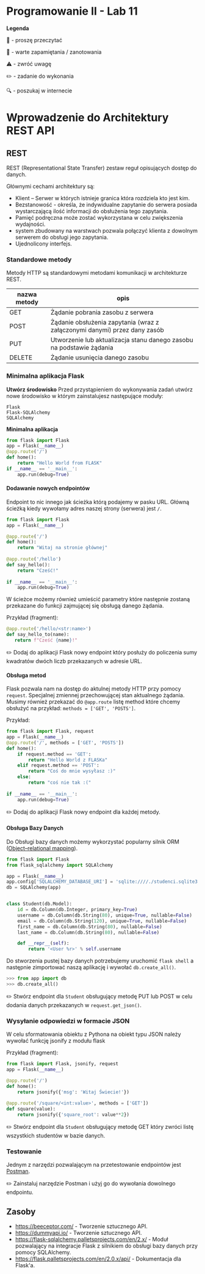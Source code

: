 # Programowanie II - Lab 11

**Legenda**

📖 - proszę przeczytać

📝 - warte zapamiętania / zanotowania

⚠️ - zwróć uwagę

✏️ - zadanie do wykonania

🔍 - poszukaj w internecie

# Wprowadzenie do Architektury REST API

## REST
REST (Representational State Transfer) zestaw reguł opisujących dostęp do danych. 

Głównymi cechami architektury są:
* Klient – Serwer w których istnieje granica która rozdziela kto jest kim.
* Bezstanowość - określa, że indywidualne zapytanie do serwera posiada wystarczającą ilość informacji do obsłużenia tego zapytania.
* Pamięć podręczna może zostać wykorzystana w celu zwiększenia wydajności.
* system zbudowany na warstwach pozwala połączyć klienta z dowolnym serwerem do obsługi jego zapytania. 
* Ujednolicony interfejs.

### Standardowe metody
Metody HTTP są standardowymi metodami komunikacji w architekturze REST.

| nazwa metody | opis |
| -------------|------|
| GET | Żądanie pobrania zasobu z serwera |
| POST | Żądanie obsłużenia zapytania (wraz z załączonymi danymi) przez dany zasób |
| PUT | Utworzenie lub aktualizacja stanu danego zasobu na podstawie żądania |
| DELETE | Żądanie usunięcia danego zasobu |



### Minimalna aplikacja Flask
__Utwórz środowisko__
Przed przystąpieniem do wykonywania zadań utwórz nowe środowisko w którym zainstalujesz następujące moduły:
```
Flask
Flask-SQLAlchemy
SQLAlchemy
```

__Minimalna aplikacja__
```python
from flask import Flask
app = Flask(__name__)
@app.route('/')
def home():
    return "Hello World from FLASK"
if __name__ == '__main__':
    app.run(debug=True)     
```

#### Dodawanie nowych endpointów
Endpoint to nic innego jak ścieżka którą podajemy w pasku URL. Główną ścieżką kiedy wywołamy adres naszej strony (serwera) jest `/`. 

```python
from flask import Flask
app = Flask(__name__)

@app.route('/')
def home():
    return "Witaj na stronie głównej"
    
@app.route('/hello')
def say_hello():
    return "Cześć!"
    
if __name__ == '__main__':
    app.run(debug=True)     
```

W ścieżce możemy również umieścić parametry które następnie zostaną przekazane do funkcji zajmującej się obsługą danego żądania.

Przykład (fragment):
 ```python
@app.route('/hello/<str:name>')
def say_hello_to(name):
    return f"Cześć {name}!"
```  

✏️ Dodaj do aplikacji Flask nowy endpoint który posłuży do policzenia sumy kwadratów dwóch liczb przekazanych w adresie URL.


#### Obsługa metod
Flask pozwala nam na dostęp do aktulnej metody HTTP przy pomocy `request`. Specjalnej zmiennej przechowującej stan aktualnego żądania.
Musimy również przekazać do `@app.route` listę method które chcemy obsłużyć na przykład: `methods = ['GET', 'POSTS']`.

Przykład:
```python
from flask import Flask, request
app = Flask(__name__)
@app.route('/', methods = ['GET', 'POSTS'])
def home():
    if request.method == 'GET':
        return "Hello World z FLASKa"
    elif request.method == 'POST':
        return "Coś do mnie wysyłasz :)"
    else:
        return "coś nie tak :("
        
if __name__ == '__main__':
    app.run(debug=True)     
```

✏️ Dodaj do aplikacji Flask nowy endpoint dla każdej metody.

#### Obsługa Bazy Danych
Do Obsługi bazy danych możemy wykorzystać popularny silnik ORM ([Object–relational mapping](https://pl.wikipedia.org/wiki/Mapowanie_obiektowo-relacyjne)).

```python
from flask import Flask
from flask_sqlalchemy import SQLAlchemy

app = Flask(__name__)
app.config['SQLALCHEMY_DATABASE_URI'] = 'sqlite:////./studenci.sqlite3'
db = SQLAlchemy(app)


class Student(db.Model):
    id = db.Column(db.Integer, primary_key=True)
    username = db.Column(db.String(80), unique=True, nullable=False)
    email = db.Column(db.String(120), unique=True, nullable=False)
    first_name = db.Column(db.String(80), nullable=False)
    last_name = db.Column(db.String(80), nullable=False)

    def __repr__(self):
        return '<User %r>' % self.username
```
Do stworzenia pustej bazy danych potrzebujemy uruchomić `flask shell` a następnie zimportować naszą aplikację i wywołać `db.create_all()`.

```python
>>> from app import db
>>> db.create_all()
```

✏️ Stwórz endpoint dla `Student` obsługujący metodę PUT lub POST w celu dodania danych przekazanych w `request.get_json()`.


### Wysyłanie odpowiedzi w formacie JSON
W celu sformatowania obiektu z Pythona na obiekt typu JSON należy wywołać funkcję jsonify z modułu flask

Przykład (fragment):
```python
from flask import Flask, jsonify, request
app = Flask(__name__)

@app.route('/')
def home():
    return jsonify({'msg': 'Witaj Świecie!'})
        
@app.route('/square/<int:value>', methods = ['GET'])
def square(value):
    return jsonify({'square_root': value**2})
```

✏️ Stwórz endpoint dla `Student` obsługujący metodę GET który zwróci listę wszystkich studentów w bazie danych.

### Testowanie 
Jednym z narzędzi pozwalającym na przetestowanie endpointów jest [Postman](https://www.postman.com/).

✏️ Zainstaluj narzędzie Postman i użyj go do wywołania dowolnego endpointu.

## Zasoby
* https://beeceptor.com/ - Tworzenie sztucznego API.
* https://dummyapi.io/ - Tworzenie sztucznego API.
* https://flask-sqlalchemy.palletsprojects.com/en/2.x/ - Moduł pozwalający na integracje Flask z silnikiem do obsługi bazy danych przy pomocy SQLAlchemy.
* https://flask.palletsprojects.com/en/2.0.x/api/ - Dokumentacja dla Flask'a.
